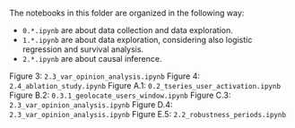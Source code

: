 The notebooks in this folder are organized in the following way:
- `0.*.ipynb` are about data collection and data exploration.
- `1.*.ipynb` are about data exploration, considering also logistic regression and survival analysis.
- `2.*.ipynb` are about causal inference.


Figure 3: `2.3_var_opinion_analysis.ipynb`
Figure 4: `2.4_ablation_study.ipynb`
Figure A.1: `0.2_tseries_user_activation.ipynb`
Figure B.2: `0.3.1_geolocate_users_window.ipynb`
Figure C.3: `2.3_var_opinion_analysis.ipynb`
Figure D.4: `2.3_var_opinion_analysis.ipynb`
Figure E.5: `2.2_robustness_periods.ipynb`
